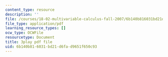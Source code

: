 ```yaml
---
content_type: resource
description: ''
file: /courses/18-02-multivariable-calculus-fall-2007/6b140b816031bd21d6fad9651f650c93_CdoRiNSrqI.pdf
file_type: application/pdf
learning_resource_types: []
ocw_type: OCWFile
resourcetype: Document
title: 3play pdf file
uid: 6b140b81-6031-bd21-d6fa-d9651f650c93
---
```

